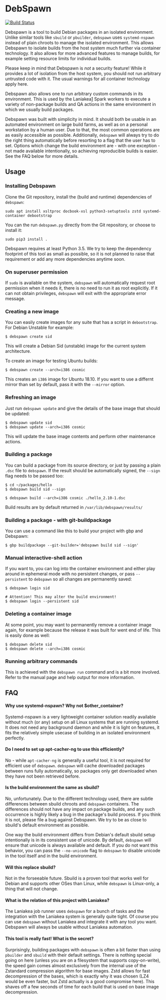 # DebSpawn

[![Build Status](https://travis-ci.org/lkorigin/debspawn.svg?branch=master)](https://travis-ci.org/lkorigin/debspawn)

Debspawn is a tool to build Debian packages in an isolated environment. Unlike similar tools like `sbuild`
or `pbuilder`, `debspawn` uses `systemd-nspawn` instead of plain chroots to manage the isolated environment.
This allows Debspawn to isolate builds from the host system much further via container technology. It also allows
for more advanced features to manage builds, for example setting resource limits for individual builds.

Please keep in mind that Debspawn is *not* a security feature! While it provides a lot of isolation from the
host system, you should not run arbitrary untrusted code with it. The usual warnings for all container technology
apply here.

Debspawn also allows one to run arbitrary custom commands in its environment. This is used by the Laniakea[1] Spark workers
to execute a variety of non-package builds and QA actions in the same environment in which we usually build packages.

Debspawn was built with simplicity in mind. It should both be usable in an automated environment on large build farms,
as well as on a personal workstation by a human user.
Due to that, the most common operations are as easily accessible as possible. Additionally, `debspawn` will always try
to do the right thing automatically before resorting to a flag that the user has to set.
Options which change the build environment are - with one exception - not made available intentionally, so
achieving reproducible builds is easier.
See the FAQ below for more details.

[1]: https://github.com/lkorigin/laniakea

## Usage

### Installing Debspawn

Clone the Git repository, install the (build and runtime) dependencies of `debspawn`:
```ShellSession
sudo apt install xsltproc docbook-xsl python3-setuptools zstd systemd-container debootstrap
```

You can the run `debspawn.py` directly from the Git repository, or choose to install it:
```ShellSession
sudo pip3 install .
```

Debspawn requires at least Python 3.5. We try to keep the dependency footprint of this tool as
small as possible, so it is not planned to raise that requirement or add any more dependencies
anytime soon.

### On superuser permission

If `sudo` is available on the system, `debspawn` will automatically request root permission
when it needs it, there is no need to run it as root explicitly.
If it can not obtain privileges, `debspawn` will exit with the appropriate error message.

### Creating a new image

You can easily create images for any suite that has a script in `debootstrap`. For Debian Unstable for example:
```ShellSession
$ debspawn create sid
```
This will create a Debian Sid (unstable) image for the current system architecture.

To create an image for testing Ubuntu builds:
```ShellSession
$ debspawn create --arch=i386 cosmic
```
This creates an `i386` image for Ubuntu 18.10. If you want to use a differnt mirror than set by default, pass it with the `--mirror` option.

### Refreshing an image

Just run `debspawn update` and give the details of the base image that should be updated:
```ShellSession
$ debspawn update sid
$ debspawn update --arch=i386 cosmic
```

This will update the base image contents and perform other maintenance actions.

### Building a package

You can build a package from its source directory, or just by passing a plain `.dsc` file to `debspawn`. If the result should
be automatically signed, the `--sign` flag needs to be passed too:
```ShellSession
$ cd ~/packages/hello
$ debspawn build sid --sign

$ debspawn build --arch=i386 cosmic ./hello_2.10-1.dsc
```

Build results are by default returned in `/var/lib/debspawn/results/`

### Building a package - with git-buildpackage

You can use a command like this to build your project with gbp and Debspawn:
```ShellSession
$ gbp buildpackage --git-builder='debspawn build sid --sign'
```

### Manual interactive-shell action

If you want to, you can log into the container environment and either play around in
ephemeral mode with no persistent changes, or pass `--persistent` to `debspawn` so all changes are permanently saved:
```ShellSession
$ debspawn login sid

# Attention! This may alter the build environment!
$ debspawn login --persistent sid
```

### Deleting a container image

At some point, you may want to permanently remove a container image again, for example because the
release it was built for went end of life.
This is easily done as well:
```ShellSession
$ debspawn delete sid
$ debspawn delete --arch=i386 cosmic
```

### Running arbitrary commands

This is achieved with the `debspawn run` command and is a bit more involved. Refer to the manual page
and help output for more information.


## FAQ

#### Why use systemd-nspawn? Why not $other_container?

Systemd-nspawn is a very lightweight container solution readily available without much (or any) setup on all Linux systems
that are running systemd. It does not need any background daemon and while it is light on features, it
fits the relatively simple usecase of building in an isolated environment perfectly.


#### Do I need to set up apt-cacher-ng to use this efficiently?

No - while `apt-cacher-ng` is generally a useful tool, it is not required for efficient use of `debspawn`. `debspawn` will cache
downloaded packages between runs fully automatically, so packages only get downloaded when they have not been retrieved before.


#### Is the build environment the same as sbuild?

No, unfortunately. Due to the different technology used, there are subtle differences between sbuild chroots and `debspawn` containers.
The differences should not have any impact on package builds, and any such occurrence is highly likely a bug in the package's
build process. If you think it is not, please file a bug against Debspawn. We try to be as close to sbuild's default environment
as possible.

One way the build environment differs from Debian's default sbuild setup intentionally is in its consistent use of unicode.
By default, `debspawn` will ensure that unicode is always available and default. If you do not want this behavior, you can pass
the `--no-unicode` flag to `debspawn` to disable unicode in the tool itself and in the build environment.


#### Will this replace sbuild?

Not in the forseeable future. Sbuild is a proven tool that works well for Debian and supports other OSes than Linux, while `debspawn` is Linux-only,
a thing that will not change.


#### What is the relation of this project with Laniakea?

The Laniakea job runner uses `debspawn` for a bunch of tasks and the integration with the Laniakea system is generally quite tight.
Of course you can use `debspawn` without Laniakea and integrate it with any tool you want. Debspawn will always be usable
without Laniakea automation.


#### This tool is really fast! What is the secret?

Surprisingly, building packages with `debspawn` is often a bit faster than using `pbuilder` and `sbuild` with their default settings.
There is nothing special going on here (unless you are on a filesystem that supports copy-on-write), the speed gain comes almost
exclusively from the internal use of the Zstandard compression algorithm for base images. Zstd allows for fast decompression of the bases,
which is exactly why it was chosen (LZ4 would be even faster, but Zstd actually is a good compromise here). This shaves off a few seconds of time
for each build that is used on base image decompression.

